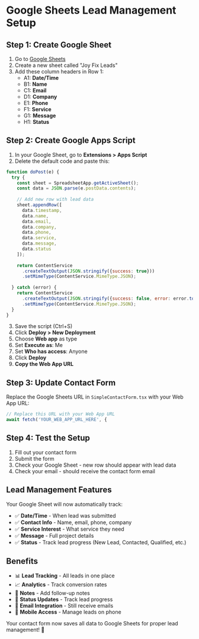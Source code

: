 # Google Sheets Lead Management Setup

## Step 1: Create Google Sheet

1. Go to [Google Sheets](https://sheets.google.com)
2. Create a new sheet called "Joy Fix Leads"
3. Add these column headers in Row 1:
   - A1: **Date/Time**
   - B1: **Name**
   - C1: **Email**
   - D1: **Company**
   - E1: **Phone**
   - F1: **Service**
   - G1: **Message**
   - H1: **Status**

## Step 2: Create Google Apps Script

1. In your Google Sheet, go to **Extensions > Apps Script**
2. Delete the default code and paste this:

```javascript
function doPost(e) {
  try {
    const sheet = SpreadsheetApp.getActiveSheet();
    const data = JSON.parse(e.postData.contents);
    
    // Add new row with lead data
    sheet.appendRow([
      data.timestamp,
      data.name,
      data.email,
      data.company,
      data.phone,
      data.service,
      data.message,
      data.status
    ]);
    
    return ContentService
      .createTextOutput(JSON.stringify({success: true}))
      .setMimeType(ContentService.MimeType.JSON);
      
  } catch (error) {
    return ContentService
      .createTextOutput(JSON.stringify({success: false, error: error.toString()}))
      .setMimeType(ContentService.MimeType.JSON);
  }
}
```

3. Save the script (Ctrl+S)
4. Click **Deploy > New Deployment**
5. Choose **Web app** as type
6. Set **Execute as**: Me
7. Set **Who has access**: Anyone
8. Click **Deploy**
9. **Copy the Web App URL**

## Step 3: Update Contact Form

Replace the Google Sheets URL in `SimpleContactForm.tsx` with your Web App URL:

```javascript
// Replace this URL with your Web App URL
await fetch('YOUR_WEB_APP_URL_HERE', {
```

## Step 4: Test the Setup

1. Fill out your contact form
2. Submit the form
3. Check your Google Sheet - new row should appear with lead data
4. Check your email - should receive the contact form email

## Lead Management Features

Your Google Sheet will now automatically track:
- ✅ **Date/Time** - When lead was submitted
- ✅ **Contact Info** - Name, email, phone, company
- ✅ **Service Interest** - What service they need
- ✅ **Message** - Full project details
- ✅ **Status** - Track lead progress (New Lead, Contacted, Qualified, etc.)

## Benefits

- 📊 **Lead Tracking** - All leads in one place
- 📈 **Analytics** - Track conversion rates
- 📝 **Notes** - Add follow-up notes
- 🔄 **Status Updates** - Track lead progress
- 📧 **Email Integration** - Still receive emails
- 📱 **Mobile Access** - Manage leads on phone

Your contact form now saves all data to Google Sheets for proper lead management! 🎉